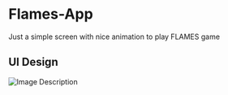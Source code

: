 # Flames-App
Just a simple screen with nice animation to play FLAMES game

## UI Design
![Image Description](https://drive.google.com/uc?export=view&id=1I4PSR4EL61f7wlEjU12WQ2WHefkUsjBZ)

